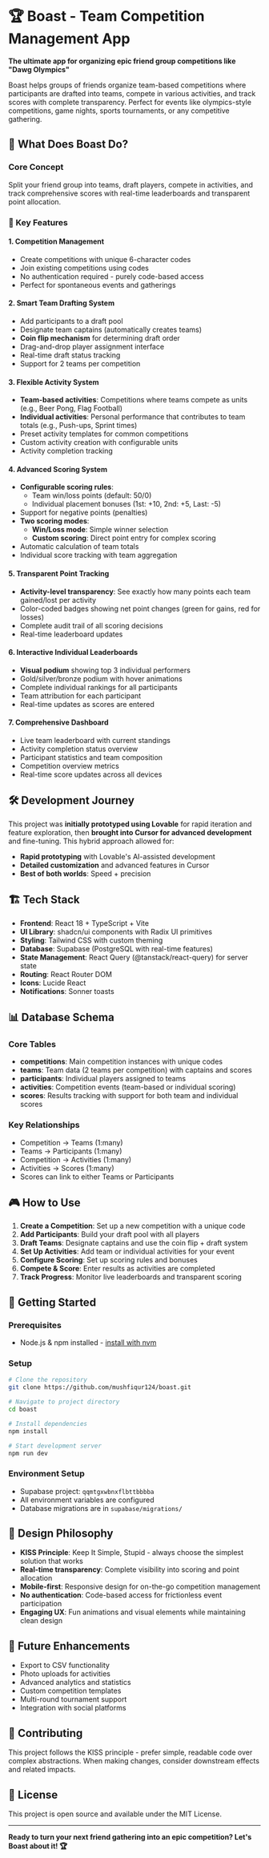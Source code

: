 # 🏆 Boast - Team Competition Management App

**The ultimate app for organizing epic friend group competitions like "Dawg Olympics"**

Boast helps groups of friends organize team-based competitions where participants are drafted into teams, compete in various activities, and track scores with complete transparency. Perfect for events like olympics-style competitions, game nights, sports tournaments, or any competitive gathering.

## 🎯 What Does Boast Do?

### Core Concept
Split your friend group into teams, draft players, compete in activities, and track comprehensive scores with real-time leaderboards and transparent point allocation.

### 🌟 Key Features

#### 1. **Competition Management**
- Create competitions with unique 6-character codes
- Join existing competitions using codes
- No authentication required - purely code-based access
- Perfect for spontaneous events and gatherings

#### 2. **Smart Team Drafting System**
- Add participants to a draft pool
- Designate team captains (automatically creates teams)
- **Coin flip mechanism** for determining draft order
- Drag-and-drop player assignment interface
- Real-time draft status tracking
- Support for 2 teams per competition

#### 3. **Flexible Activity System**
- **Team-based activities**: Competitions where teams compete as units (e.g., Beer Pong, Flag Football)
- **Individual activities**: Personal performance that contributes to team totals (e.g., Push-ups, Sprint times)
- Preset activity templates for common competitions
- Custom activity creation with configurable units
- Activity completion tracking

#### 4. **Advanced Scoring System**
- **Configurable scoring rules**:
  - Team win/loss points (default: 50/0)
  - Individual placement bonuses (1st: +10, 2nd: +5, Last: -5)
- Support for negative points (penalties)
- **Two scoring modes**:
  - **Win/Loss mode**: Simple winner selection
  - **Custom scoring**: Direct point entry for complex scoring
- Automatic calculation of team totals
- Individual score tracking with team aggregation

#### 5. **Transparent Point Tracking**
- **Activity-level transparency**: See exactly how many points each team gained/lost per activity
- Color-coded badges showing net point changes (green for gains, red for losses)
- Complete audit trail of all scoring decisions
- Real-time leaderboard updates

#### 6. **Interactive Individual Leaderboards**
- **Visual podium** showing top 3 individual performers
- Gold/silver/bronze podium with hover animations
- Complete individual rankings for all participants
- Team attribution for each participant
- Real-time updates as scores are entered

#### 7. **Comprehensive Dashboard**
- Live team leaderboard with current standings
- Activity completion status overview
- Participant statistics and team composition
- Competition overview metrics
- Real-time score updates across all devices

## 🛠️ Development Journey

This project was **initially prototyped using Lovable** for rapid iteration and feature exploration, then **brought into Cursor for advanced development** and fine-tuning. This hybrid approach allowed for:

- **Rapid prototyping** with Lovable's AI-assisted development
- **Detailed customization** and advanced features in Cursor
- **Best of both worlds**: Speed + precision

## 🏗️ Tech Stack

- **Frontend**: React 18 + TypeScript + Vite
- **UI Library**: shadcn/ui components with Radix UI primitives
- **Styling**: Tailwind CSS with custom theming
- **Database**: Supabase (PostgreSQL with real-time features)
- **State Management**: React Query (@tanstack/react-query) for server state
- **Routing**: React Router DOM
- **Icons**: Lucide React
- **Notifications**: Sonner toasts

## 📊 Database Schema

### Core Tables
- **competitions**: Main competition instances with unique codes
- **teams**: Team data (2 teams per competition) with captains and scores
- **participants**: Individual players assigned to teams
- **activities**: Competition events (team-based or individual scoring)
- **scores**: Results tracking with support for both team and individual scores

### Key Relationships
- Competition → Teams (1:many)
- Teams → Participants (1:many)
- Competition → Activities (1:many)
- Activities → Scores (1:many)
- Scores can link to either Teams or Participants

## 🎮 How to Use

1. **Create a Competition**: Set up a new competition with a unique code
2. **Add Participants**: Build your draft pool with all players
3. **Draft Teams**: Designate captains and use the coin flip + draft system
4. **Set Up Activities**: Add team or individual activities for your event
5. **Configure Scoring**: Set up scoring rules and bonuses
6. **Compete & Score**: Enter results as activities are completed
7. **Track Progress**: Monitor live leaderboards and transparent scoring

## 🚀 Getting Started

### Prerequisites
- Node.js & npm installed - [install with nvm](https://github.com/nvm-sh/nvm#installing-and-updating)

### Setup
```sh
# Clone the repository
git clone https://github.com/mushfiqur124/boast.git

# Navigate to project directory
cd boast

# Install dependencies
npm install

# Start development server
npm run dev
```

### Environment Setup
- Supabase project: `qqmtgxwbnxflbttbbbba`
- All environment variables are configured
- Database migrations are in `supabase/migrations/`

## 🎨 Design Philosophy

- **KISS Principle**: Keep It Simple, Stupid - always choose the simplest solution that works
- **Real-time transparency**: Complete visibility into scoring and point allocation
- **Mobile-first**: Responsive design for on-the-go competition management
- **No authentication**: Code-based access for frictionless event participation
- **Engaging UX**: Fun animations and visual elements while maintaining clean design

## 🔮 Future Enhancements

- Export to CSV functionality
- Photo uploads for activities
- Advanced analytics and statistics
- Custom competition templates
- Multi-round tournament support
- Integration with social platforms

## 🤝 Contributing

This project follows the KISS principle - prefer simple, readable code over complex abstractions. When making changes, consider downstream effects and related impacts.

## 📝 License

This project is open source and available under the MIT License.

---

**Ready to turn your next friend gathering into an epic competition? Let's Boast about it! 🏆**
